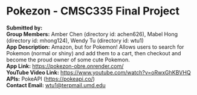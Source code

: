 # Pokezon - CMSC335 Final Project

**Submitted by:** \
**Group Members:** Amber Chen (directory id: achen626), Mabel Hong (directory id: mhong124), Wendy Tu (directory id: wtu1)\
**App Description:** Amazon, but for Pokemon! Allows users to search for Pokemon (normal or shiny) and add them to a cart, then checkout and become the proud owner of some cute Pokemon.\
**App Link:** https://pokezon-obre.onrender.com/ \
**YouTube Video Link:** https://www.youtube.com/watch?v=oRwxGhKBVHQ \
**APIs:** PokeAPI (https://pokeapi.co/) \
**Contact Email:** wtu1@terpmail.umd.edu
